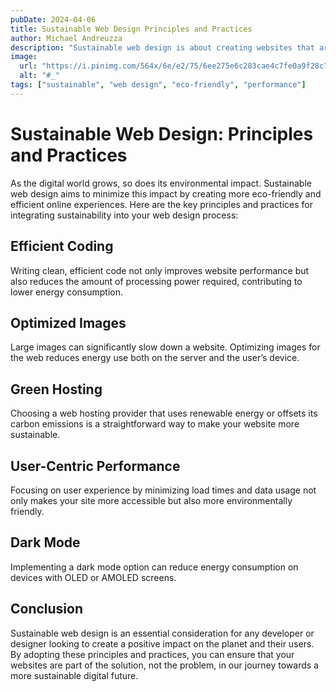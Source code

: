 ```yaml
---
pubDate: 2024-04-06
title: Sustainable Web Design Principles and Practices
author: Michael Andreuzza
description: "Sustainable web design is about creating websites that are environmentally friendly and efficient in terms of energy consumption. This approach not only helps reduce the carbon footprint of digital products but also improves site performance and user satisfaction. In this post, we'll cover the key principles of sustainable web design and how to implement them in your projects."
image:
  url: "https://i.pinimg.com/564x/6e/e2/75/6ee275e6c283cae4c7fe0a9f28c7bf88.jpg"
  alt: "#_"
tags: ["sustainable", "web design", "eco-friendly", "performance"]
---
```


# Sustainable Web Design: Principles and Practices

As the digital world grows, so does its environmental impact. Sustainable web design aims to minimize this impact by creating more eco-friendly and efficient online experiences. Here are the key principles and practices for integrating sustainability into your web design process:

## Efficient Coding

Writing clean, efficient code not only improves website performance but also reduces the amount of processing power required, contributing to lower energy consumption.

## Optimized Images

Large images can significantly slow down a website. Optimizing images for the web reduces energy use both on the server and the user’s device.

## Green Hosting

Choosing a web hosting provider that uses renewable energy or offsets its carbon emissions is a straightforward way to make your website more sustainable.

## User-Centric Performance

Focusing on user experience by minimizing load times and data usage not only makes your site more accessible but also more environmentally friendly.

## Dark Mode

Implementing a dark mode option can reduce energy consumption on devices with OLED or AMOLED screens.

## Conclusion

Sustainable web design is an essential consideration for any developer or designer looking to create a positive impact on the planet and their users. By adopting these principles and practices, you can ensure that your websites are part of the solution, not the problem, in our journey towards a more sustainable digital future.
